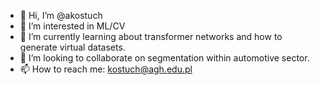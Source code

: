 - 👋 Hi, I’m @akostuch
- 👀 I’m interested in ML/CV
- 🌱 I’m currently learning about transformer networks and how to generate virtual datasets.
- 💞️ I’m looking to collaborate on segmentation within automotive sector.
- 📫 How to reach me: kostuch@agh.edu.pl

<!---
akostuch/akostuch is a ✨ special ✨ repository because its `README.md` (this file) appears on your GitHub profile.
You can click the Preview link to take a look at your changes.
--->
